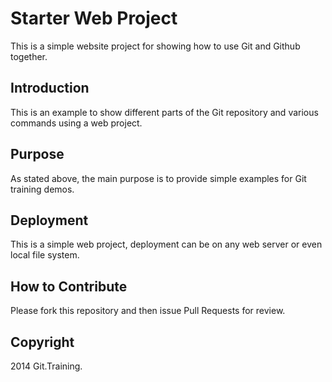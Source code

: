 # Starter Web Project

This is a simple website project for showing
how to use Git and Github together.

## Introduction

This is an example to show different parts
of the Git repository and various commands
using a web project.

## Purpose

As stated above, the main purpose is to 
provide simple examples for Git training
demos.

## Deployment

This is a simple web project, deployment
can be on any web server or even local
file system.

## How to Contribute

Please fork this repository and then issue Pull Requests for
review.

## Copyright

2014 Git.Training.




